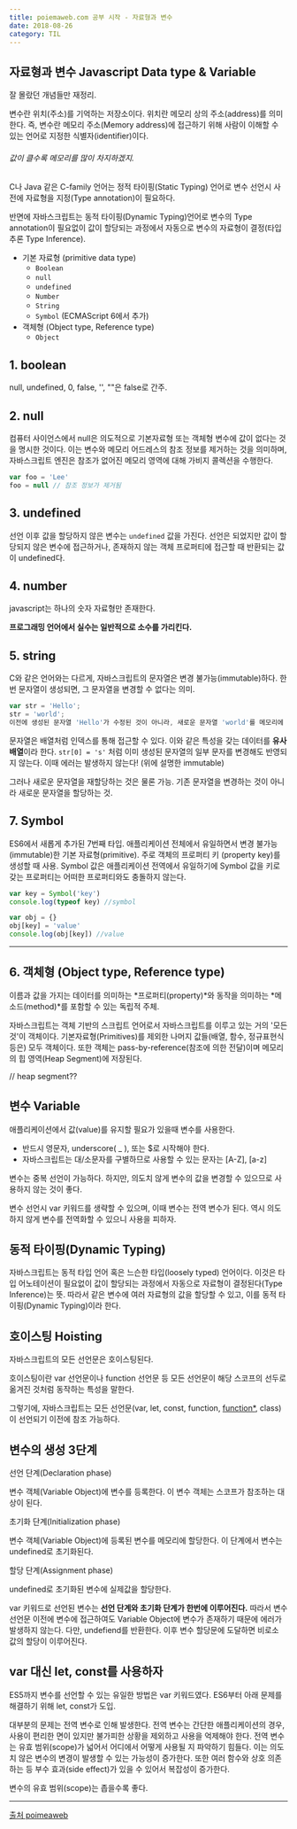 ```yaml
---
title: poiemaweb.com 공부 시작 - 자료형과 변수
date: 2018-08-26
category: TIL
---
```


## 자료형과 변수 Javascript Data type & Variable

잘 몰랐던 개념들만 재정리.

변수란 위치(주소)를 기억하는 저장소이다. 위치란 메모리 상의 주소(address)를 의미한다. 즉, 변수란 메모리 주소(Memory address)에 접근하기 위해 사람이 이해할 수 있는 언어로 지정한 식별자(identifier)이다.

<h6> 값이 클수록 메모리를 많이 차지하겠지.</h6>

C나 Java 같은 C-family 언어는 정적 타이핑(Static Typing) 언어로 변수 선언시 사전에 자료형을 지정(Type annotation)이 필요하다.

반면에 자바스크립트는 동적 타이핑(Dynamic Typing)언어로 변수의 Type annotation이 필요없이 값이 할당되는 과정에서 자동으로 변수의 자료형이 결정(타입 추론 Type Inference).

- 기본 자료형 (primitive data type)
  - `Boolean`
  - `null`
  - `undefined`
  - `Number`
  - `String`
  - `Symbol` (ECMAScript 6에서 추가)
- 객체형 (Object type, Reference type)
  - `Object`

## 1. boolean

null, undefined, 0, false, '', ""은 false로 간주.

## 2. null

컴퓨터 사이언스에서 null은 의도적으로 기본자료형 또는 객체형 변수에 값이 없다는 것을 명시한 것이다. 이는 변수와 메모리 어드레스의 참조 정보를 제거하는 것을 의미하며, 자바스크립트 엔진은 참조가 없어진 메모리 영역에 대해 가비지 콜렉션을 수행한다.

```javascript
var foo = 'Lee'
foo = null // 참조 정보가 제거됨
```

## 3. undefined

선언 이후 값을 할당하지 않은 변수는 <code>undefined</code> 값을 가진다. 선언은 되었지만 값이 할당되지 않은 변수에 접근하거나, 존재하지 않는 객체 프로퍼티에 접근할 때 반환되는 값이 undefined다.

## 4. number

javascript는 하나의 숫자 자료형만 존재한다.

**프로그래밍 언어에서 실수는 일반적으로 소수를 가리킨다.**

## 5. string

C와 같은 언어와는 다르게, 자바스크립트의 문자열은 변경 불가능(immutable)하다. 한 번 문자열이 생성되면, 그 문자열을 변경할 수 없다는 의미.

```javascript
var str = 'Hello';
str = 'world';
이전에 생성된 문자열 'Hello'가 수정된 것이 아니라, 새로운 문자열 'world'를 메모리에 생성하고 식별자 str은 이것을 가리킨다. 이때 문자열 'Hello'와 'world'는 모두 메모리에 존재하고 있다.
```

문자열은 배열처럼 인덱스를 통해 접근할 수 있다. 이와 같은 특성을 갖는 데이터를 **유사 배열**이라 한다. `str[0] = 's'` 처럼 이미 생성된 문자열의 일부 문자를 변경해도 반영되지 않는다. 이때 에러는 발생하지 않는다! (위에 설명한 immutable)

그러나 새로운 문자열을 재할당하는 것은 물론 가능. 기존 문자열을 변경하는 것이 아니라 새로운 문자열을 할당하는 것.

## 7. Symbol

ES6에서 새롭게 추가된 7번째 타입. 애플리케이션 전체에서 유일하면서 변경 불가능(immutable)한 기본 자료형(primitive). 주로 객체의 프로퍼티 키 (property key)를 생성할 때 사용. Symbol 값은 애플리케이션 전역에서 유일하기에 Symbol 값을 키로 갖는 프로퍼티는 어떠한 프로퍼티와도 충돌하지 않는다.

```javascript
var key = Symbol('key')
console.log(typeof key) //symbol

var obj = {}
obj[key] = 'value'
console.log(obj[key]) //value
```

---

## 6. 객체형 (Object type, Reference type)

이름과 값을 가지는 데이터를 의미하는 *프로퍼티(property)*와 동작을 의미하는 *메소드(method)*를 포함할 수 있는 독립적 주체.

자바스크립트는 객체 기반의 스크립트 언어로서 자바스크립트를 이루고 있는 거의 '모든 것'이 객체이다. 기본자료형(Primitives)를 제외한 나머지 값들(배열, 함수, 정규표현식 등은) 모두 객체이다. 또한 객체는 pass-by-reference(참조에 의한 전달)이며 메모리의 힙 영역(Heap Segment)에 저장된다.

// heap segment??

## 변수 Variable

애플리케이션에서 값(value)를 유지할 필요가 있을때 변수를 사용한다.

- 반드시 영문자, underscore( \_ ), 또는 \$로 시작해야 한다.
- 자바스크립트는 대/소문자를 구별하므로 사용할 수 있는 문자는 [A-Z], [a-z]

변수는 중복 선언이 가능하다. 하지만, 의도치 않게 변수의 값을 변경할 수 있으므로 사용하지 않는 것이 좋다.

변수 선언시 var 키워드를 생략할 수 있으며, 이때 변수는 전역 변수가 된다. 역시 의도하지 않게 변수를 전역화할 수 있으니 사용을 피하자.

## 동적 타이핑(Dynamic Typing)

자바스크립트는 동적 타입 언어 혹은 느슨한 타입(loosely typed) 언어이다. 이것은 타입 어노테이션이 필요없이 값이 할당되는 과정에서 자동으로 자료형이 결정된다(Type Inference)는 뜻. 따라서 같은 변수에 여러 자료형의 값을 할당할 수 있고, 이를 동적 타이핑(Dynamic Typing)이라 한다.

## 호이스팅 Hoisting

자바스크립트의 모든 선언문은 호이스팅된다.

호이스팅이란 var 선언문이나 function 선언문 등 모든 선언문이 해당 스코프의 선두로 옮겨진 것처럼 동작하는 특성을 말한다.

그렇기에, 자바스크립트는 모든 선언문(var, let, const, function, [function\*](https://poiemaweb.com/es6-generateor), class)이 선언되기 이전에 참조 가능하다.

## 변수의 생성 3단계

선언 단계(Declaration phase)

변수 객체(Variable Object)에 변수를 등록한다. 이 변수 객체는 스코프가 참조하는 대상이 된다.

초기화 단계(Initialization phase)

변수 객체(Variable Object)에 등록된 변수를 메모리에 할당한다. 이 단계에서 변수는 undefined로 초기화된다.

할당 단계(Assignment phase)

undefined로 초기화된 변수에 실제값을 할당한다.

var 키워드로 선언된 변수는 **선언 단계와 초기화 단계가 한번에 이루어진다.** 따라서 변수 선언문 이전에 변수에 접근하여도 Variable Object에 변수가 존재하기 때문에 에러가 발생하지 않는다. 다만, undefiend를 반환한다. 이후 변수 할당문에 도달하면 비로소 값의 할당이 이루어진다.

## var 대신 let, const를 사용하자

ES5까지 변수를 선언할 수 있는 유일한 방법은 var 키워드였다. ES6부터 아래 문제를 해결하기 위해 let, const가 도입.

대부분의 문제는 전역 변수로 인해 발생한다. 전역 변수는 간단한 애플리케이션의 경우, 사용이 편리한 면이 있지만 불가피한 상황을 제외하고 사용을 억제해야 한다. 전역 변수는 유효 범위(scope)가 넓어서 어디에서 어떻게 사용될 지 파악하기 힘들다. 이는 의도치 않은 변수의 변경이 발생할 수 있는 가능성이 증가한다. 또한 여러 함수와 상호 의존하는 등 부수 효과(side effect)가 있을 수 있어서 복잡성이 증가한다.

변수의 유효 범위(scope)는 좁을수록 좋다.

---

[출처 poimeaweb](https://poiemaweb.com/js-data-type-variable)
